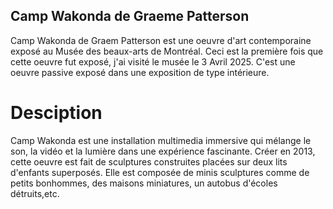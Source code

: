 ## **Camp Wakonda de Graeme Patterson**

Camp Wakonda de Graem Patterson est une oeuvre d'art contemporaine exposé au Musée des beaux-arts de Montréal. Ceci est la première fois que cette oeuvre fut exposé, j'ai visité le musée le 3 Avril 2025. C'est une oeuvre passive exposé dans une exposition de type intérieure.

# Desciption

Camp Wakonda est une installation multimedia immersive qui mélange le son, la vidéo et la lumière dans une expérience fascinante. Créer en 2013, cette oeuvre est fait de sculptures construites placées sur deux lits d'enfants superposés. Elle est composée de minis sculptures comme de petits bonhommes, des maisons miniatures, un autobus d'écoles détruits,etc. 


